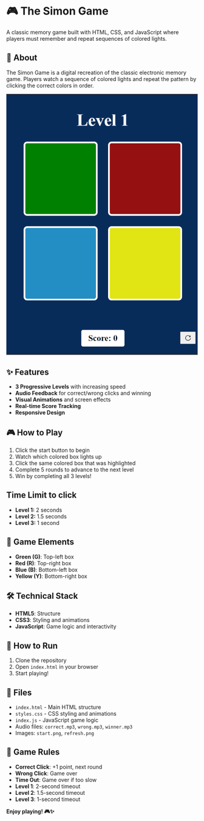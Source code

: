 # 🎮 The Simon Game

A classic memory game built with HTML, CSS, and JavaScript where players must remember and repeat sequences of colored lights.

## 🎯 About

The Simon Game is a digital recreation of the classic electronic memory game. Players watch a sequence of colored lights and repeat the pattern by clicking the correct colors in order.

![game look](game-screen.png)

## ✨ Features

- **3 Progressive Levels** with increasing speed
- **Audio Feedback** for correct/wrong clicks and winning
- **Visual Animations** and screen effects
- **Real-time Score Tracking**
- **Responsive Design**

## 🎮 How to Play

1. Click the start button to begin
2. Watch which colored box lights up
3. Click the same colored box that was highlighted
4. Complete 5 rounds to advance to the next level
5. Win by completing all 3 levels!

## Time Limit to click
- **Level 1:** 2 seconds
- **Level 2:** 1.5 seconds
- **Level 3:** 1 second

## 🎨 Game Elements

- **Green (G)**: Top-left box
- **Red (R)**: Top-right box  
- **Blue (B)**: Bottom-left box
- **Yellow (Y)**: Bottom-right box

## 🛠️ Technical Stack

- **HTML5**: Structure
- **CSS3**: Styling and animations
- **JavaScript**: Game logic and interactivity

## 🚀 How to Run

1. Clone the repository
2. Open `index.html` in your browser
3. Start playing!

## 📁 Files

- `index.html` - Main HTML structure
- `styles.css` - CSS styling and animations
- `index.js` - JavaScript game logic
- Audio files: `correct.mp3`, `wrong.mp3`, `winner.mp3`
- Images: `start.png`, `refresh.png`

## 🎯 Game Rules

- **Correct Click**: +1 point, next round
- **Wrong Click**: Game over
- **Time Out**: Game over if too slow
- **Level 1**: 2-second timeout
- **Level 2**: 1.5-second timeout
- **Level 3**: 1-second timeout

**Enjoy playing! 🎮✨**
